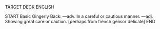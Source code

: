 TARGET DECK
ENGLISH

START
Basic
Gingerly
Back: —adv. In a careful or cautious manner. —adj. Showing great care or caution. [perhaps from french gensor delicate]
END
